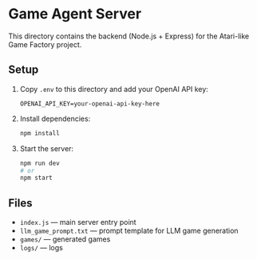 # Game Agent Server

This directory contains the backend (Node.js + Express) for the Atari-like Game Factory project.

## Setup

1. Copy `.env` to this directory and add your OpenAI API key:
   ```
   OPENAI_API_KEY=your-openai-api-key-here
   ```
2. Install dependencies:
   ```sh
   npm install
   ```
3. Start the server:
   ```sh
   npm run dev
   # or
   npm start
   ```

## Files
- `index.js` — main server entry point
- `llm_game_prompt.txt` — prompt template for LLM game generation
- `games/` — generated games
- `logs/` — logs 